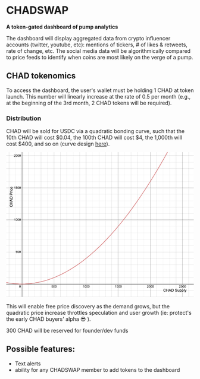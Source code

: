 # CHADSWAP

**A token-gated dashboard of pump analytics**

The dashboard will display aggregated data from crypto influencer accounts (twitter, youtube, etc): mentions of tickers, # of likes & retweets, rate of change, etc. The social media data will be algorithmically compared to price feeds to identify when coins are most likely on the verge of a pump. 
## CHAD tokenomics

To access the dashboard, the user's wallet must be holding 1 CHAD at token launch. This number will linearly increase at the rate of 0.5 per month (e.g., at the beginning of the 3rd month, 2 CHAD tokens will be required). 

### Distribution

CHAD will be sold for USDC via a quadratic bonding curve, such that the 10th CHAD will cost $0.04, the 100th CHAD will cost $4, the 1,000th will cost $400, and so on (curve design [here](https://www.desmos.com/calculator/5kiawsgenk)). 

![Bonding curve](/public/bonding-curve.png)

This will enable free price discovery as the demand grows, but the quadratic price increase throttles speculation and user growth (ie: protect's the early CHAD buyers' alpha 😎 ).

300 CHAD will be reserved for founder/dev funds

## Possible features:
- Text alerts
- ability for any CHADSWAP member to add tokens to the dashboard